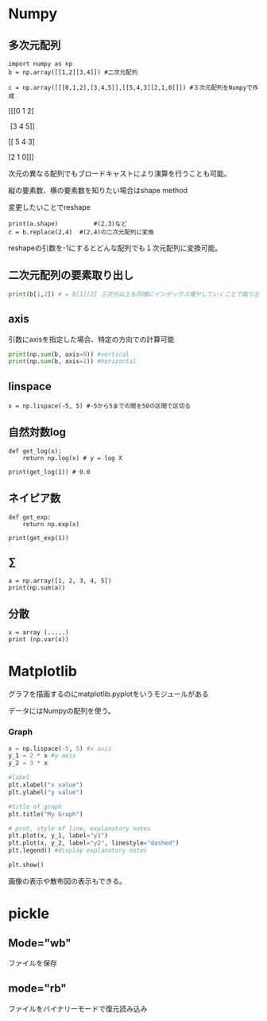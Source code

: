 # Numpy

## 多次元配列

```
import numpy as np
b = np.array([[1,2][3,4]]) #二次元配列

c = np.array([[[0,1,2],[3,4,5]],[[5,4,3][2,1,0]]]) #３次元配列をNumpyで作成
```

[[[0 1 2]

​	[3 4 5]]

 [[ 5 4 3]

   [2 1 0]]]

次元の異なる配列でもブロードキャストにより演算を行うことも可能。

縦の要素数、横の要素数を知りたい場合はshape method

変更したいことでreshape

```
print(a.shape) 			#(2,3)など
c = b.replace(2,4)  #(2,4)の二次元配列に変換
```

reshapeの引数を-1にするとどんな配列でも１次元配列に変換可能。

## 二次元配列の要素取り出し

```python
print(b[1,2]) # = b[1][2] 三次元以上も同様にインデックス増やしていくことで取り出せる
```

## axis

引数にaxisを指定した場合、特定の方向での計算可能

```python
print(np.sum(b, axis=0)) #vertical
print(np.sum(b, axis=1)) #horizontal
```

## linspace

```
x = np.lispace(-5, 5) #-5から5までの間を50の区間で区切る
```

## 自然対数log

```
def get_log(x):
	return np.log(x) # y = log X
	
print(get_log(1)) # 0.0 
```

## ネイピア数 

```
def get_exp:
	return np.exp(x)

print(get_exp(1)) 
```

## ∑

```
a = np.array([1, 2, 3, 4, 5])
print(np.sum(a))
```



## 分散

```
x = array (.....)
print (np.var(x))
```



# Matplotlib

グラフを描画するのにmatplotlib.pyplotをいうモジュールがある

データにはNumpyの配列を使う。

### Graph

```python
x = np.lispace(-5, 5) #x axis
y_1 = 2 * x #y axis
y_2 = 3 * x

#label
plt.xlabel("x value")
plt.ylabel("y value")

#title of graph
plt.title("My Graph")

# prot, style of line, explanatory notes
plt.plot(x, y_1, label="y1")
plt.plot(x, y_2, label="y2", linestyle="dashed")
plt.legend() #display explanatory notes

plt.show()
```

画像の表示や散布図の表示もできる。



# pickle

## Mode="wb"

ファイルを保存

## mode="rb"

ファイルをバイナリーモードで復元読み込み